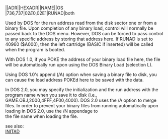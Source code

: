 ||ADR||HEXADR||NAME||OS  
|736,737|$02E0,$02E1|RUNAD|both  
  
Used by DOS for the run address read from the disk sector one or from a binary file. Upon completion of any binary load, control will normally be passed back to the DOS menu. However, DOS can be forced to pass control to any specific address by storing that address here. If RUNAD is set to 40960 ($A000), then the left cartridge (BASIC if inserted) will be called when the program is booted.  
  
With DOS 1.0, if you POKE the address of your binary load file here, the file will be automatically run upon using the DOS Binary Load (selection L).  
  
Using DOS 1.0's append (/A) option when saving a binary file to disk, you can cause the load address POKEd here to be saved with the data.  
  
In DOS 2.0, you may specify the initialization and the run address with the program name when you save it to disk (i.e., GAME.OBJ,2000,4FFF,4F00,4000). DOS 2.0 uses the /A option to merge files. In order to prevent your binary files from running automatically upon loading in DOS 2.0, use the /N appendage to  
the file name when loading the file.  
  
see also:  
[INITAD](../INITAD/index.md)  
